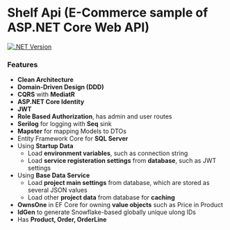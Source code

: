 # Shelf Api (E-Commerce sample of ASP.NET Core Web API)

[![.NET Version](https://img.shields.io/badge/.net_version-v8.0-4CAF50?logo=.net)](https://learn.microsoft.com/en-us/dotnet/core/whats-new/dotnet-8/overview)

### Features

- **Clean Architecture**
- **Domain-Driven Design (DDD)**
- **CQRS** with **MediatR**
- **ASP.NET Core Identity**
- **JWT**
- **Role Based Authorization**, has admin and user routes
- **Serilog** for logging with **Seq** sink
- **Mapster** for mapping Models to DTOs
- Entity Framework Core for **SQL Server**
- Using **Startup Data**
	- Load **environment variables**, such as connection string
	- Load **service registeration settings** from **database**, such as JWT settings
- Using **Base Data Service**
	- Load **project main settings** from database, which are stored as several JSON values
	- Load other **project data** from database for **caching**
- **OwnsOne** in EF Core for owning **value objects** such as Price in Product
- **IdGen** to generate Snowflake-based globally unique ulong IDs
- Has **Product, Order, OrderLine**